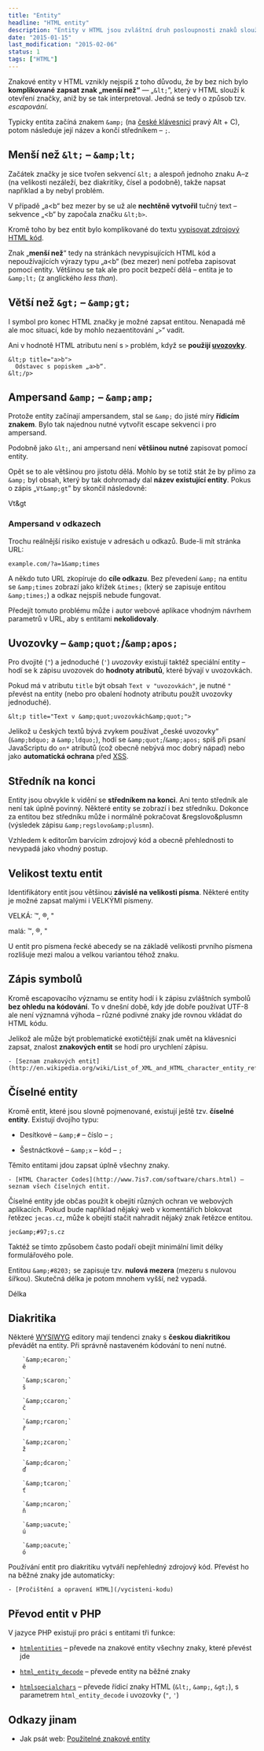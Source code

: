 ```yaml
---
title: "Entity"
headline: "HTML entity"
description: "Entity v HTML jsou zvláštní druh posloupnosti znaků sloužící k zápisu různých symbolů."
date: "2015-01-15"
last_modification: "2015-02-06"
status: 1
tags: ["HTML"]
---
```


Znakové entity v HTML vznikly nejspíš z toho důvodu, že by bez nich bylo **komplikované zapsat znak „menší než“** — „`&lt;`“, který v HTML slouží k otevření značky, aniž by se tak interpretoval. Jedná se tedy o způsob tzv. *escapování*.

Typicky entita začíná znakem `&amp;` (na [české klávesnici](/ceska-klavesnice) pravý Alt + C), potom následuje její název a končí středníkem – `;`.

## Menší než `&lt;` – `&amp;lt;`

Začátek značky je sice tvořen sekvencí `&lt;` a alespoň jednoho znaku A–z (na velikosti nezáleží, bez diakritiky, čísel a podobně), takže napsat například a  by nebyl problém.

V případě „a&lt;b“ bez mezer by se už ale **nechtěně vytvořil** tučný text – sekvence „&lt;b“ by započala značku `&lt;b>`.

Kromě toho by bez entit bylo komplikované do textu [vypisovat zdrojový HTML kód](/vypis-kodu).

Znak „**menší než**“ tedy na stránkách nevypisujících HTML kód a nepoužívajících výrazy typu „a&lt;b“ (bez mezer) není potřeba zapisovat pomocí entity. Většinou se tak ale pro pocit bezpečí dělá – entita je to `&amp;lt;` (z anglického *less than*).

## Větší než `&gt;` – `&amp;gt;`

I symbol pro konec HTML značky je možné zapsat entitou. Nenapadá mě ale moc situací, kde by mohlo nezaentitování „`>`“ vadit.

Ani v hodnotě HTML atributu není s `>` problém, když se **použijí [uvozovky](/uvozovky#html)**.

```
&lt;p title="a>b">
  Odstavec s popiskem „a>b“.
&lt;/p>
```

## Ampersand `&amp;` – `&amp;amp;`

Protože entity začínají ampersandem, stal se `&amp;` do jisté míry **řídicím znakem**. Bylo tak najednou nutné vytvořit escape sekvenci i pro ampersand.

Podobně jako `&lt;`, ani ampersand není **většinou nutné** zapisovat pomocí entity.

Opět se to ale většinou pro jistotu dělá. Mohlo by se totiž stát že by přímo za `&amp;` byl obsah, který by tak dohromady dal **název existující entity**. Pokus o zápis „`Vt&amp;gt`“ by skončil následovně:

  Vt&gt

### Ampersand v odkazech

Trochu reálnější risiko existuje v adresách u odkazů. Bude-li mít stránka URL:

```
example.com/?a=1&amp;times
```

A někdo tuto URL zkopíruje do **cíle odkazu**. Bez převedení `&amp;` na entitu se `&amp;times` zobrazí jako křížek `&times;` (který se zapisuje entitou `&amp;times;`) a odkaz nejspíš nebude fungovat.

Předejít tomuto problému může i autor webové aplikace vhodným návrhem parametrů v URL, aby s entitami **nekolidovaly**.

## Uvozovky – `&amp;quot;`/`&amp;apos;`

Pro dvojité (`"`) a jednoduché (`'`) *uvozovky* existují taktéž speciální entity – hodí se k zápisu uvozovek do **hodnoty atributů**, které bývají v uvozovkách.

Pokud má v atributu `title` být obsah `Text v "uvozovkách"`, je nutné `"` převést na entity (nebo pro obalení hodnoty atributu použít uvozovky jednoduché).

```
&lt;p title="Text v &amp;quot;uvozovkách&amp;quot;">
```

Jelikož u českých textů bývá zvykem používat „české uvozovky“ (`&amp;bdquo;` a `&amp;ldquo;`), hodí se `&amp;quot;`/`&amp;apos;` spíš při psaní JavaScriptu do `on*` atributů (což obecně nebývá moc dobrý nápad) nebo jako **automatická ochrana** před [XSS](/bezpecnost#xss).

## Středník na konci

Entity jsou obvykle k vidění se **středníkem na konci**. Ani tento středník ale není tak úplně povinný. Některé entity se zobrazí i bez středníku. Dokonce za entitou bez středníku může i normálně pokračovat &regslovo&plusmn (výsledek zápisu `&amp;regslovo&amp;plusmn`).

Vzhledem k editorům barvícím zdrojový kód a obecně přehlednosti to nevypadá jako vhodný postup.

## Velikost textu entit

Identifikátory entit jsou většinou **závislé na velikosti písma**. Některé entity je možné zapsat malými i VELKÝMI písmeny.

  VELKÁ: &TRADE;, &REG;, &QUOT;

  malá: &trade;, &reg;, &quot;

U entit pro písmena řecké abecedy se na základě velikosti prvního písmena rozlišuje mezi malou a velkou variantou téhož znaku.

## Zápis symbolů

Kromě escapovacího významu se entity hodí i k zápisu zvláštních symbolů **bez ohledu na kódování**. To v dnešní době, kdy jde dobře používat UTF-8 ale není významná výhoda – různé podivné znaky jde rovnou vkládat do HTML kódu.

Jelikož ale může být problematické exotičtější znak umět na klávesnici zapsat, znalost **znakových entit** se hodí pro urychlení zápisu.

    - [Seznam znakových entit](http://en.wikipedia.org/wiki/List_of_XML_and_HTML_character_entity_references#Character_entity_references_in_HTML)

## Číselné entity

Kromě entit, které jsou slovně pojmenované, existují ještě tzv. **číselné entity**. Existují dvojího typu:

  - Desítkové – `&amp;#` – číslo – `;`

  - Šestnáctkové – `&amp;x` – kód – `;`

Těmito entitami jdou zapsat úplně všechny znaky.

    - [HTML Character Codes](http://www.7is7.com/software/chars.html) – seznam všech číselných entit.

Číselné entity jde občas použít k obejití různých ochran ve webových aplikacích. Pokud bude například nějaký web v komentářích blokovat řetězec `jecas.cz`, může k obejití stačit nahradit nějaký znak řetězce entitou.

```
jec&amp;#97;s.cz
```

Taktéž se tímto způsobem často podaří obejít minimální limit délky formulářového pole.

Entitou `&amp;#8203;` se zapisuje tzv. **nulová mezera** (mezeru s nulovou šířkou). Skutečná délka je potom mnohem vyšší, než vypadá.

  Délka

## Diakritika

Některé [WYSIWYG](/wysiwyg) editory mají tendenci znaky s **českou diakritikou** převádět na entity. Při správně nastaveném kódování to není nutné.

		`&amp;ecaron;`
		ě

		`&amp;scaron;`
		š

		`&amp;ccaron;`
		č

		`&amp;rcaron;`
		ř

		`&amp;zcaron;`
		ž

		`&amp;dcaron;`
		ď

		`&amp;tcaron;`
		ť

		`&amp;ncaron;`
		ň

		`&amp;uacute;`
		ú

		`&amp;oacute;`
		ó

Používání entit pro diakritiku vytváří nepřehledný zdrojový kód. Převést ho na běžné znaky jde automaticky:

    - [Pročištění a opravení HTML](/vycisteni-kodu)

## Převod entit v PHP

V jazyce PHP existují pro práci s entitami tři funkce:

  - [`htmlentities`](http://php.net/manual/en/function.htmlentities.php) – převede na znakové entity všechny znaky, které převést jde

  - [`html_entity_decode`](http://php.net/manual/en/function.html-entity-decode.php) – převede entity na běžné znaky

  - [`htmlspecialchars`](http://php.net/manual/en/function.htmlspecialchars.php) – převede řídicí znaky HTML (`&lt;`, `&amp;`, `&gt;`), s parametrem `html_entity_decode` i uvozovky (`"`, `'`)

## Odkazy jinam

  - Jak psát web: [Použitelné znakové entity](http://www.jakpsatweb.cz/html/entity-vsechny.html)